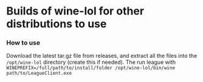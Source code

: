 # Builds of wine-lol for other distributions to use

### How to use

Download the latest tar.gz file from releases, and extract all the files into the `/opt/wine-lol` directory (create this if needed).
The run league with `WINEPREFIX=/full/path/to/install/folder /opt/wine-lol/bin/wine path/to/LeagueClient.exe`
